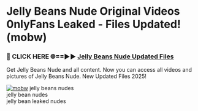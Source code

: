 # Jelly Beans Nude Original Videos 0nlyFans Leaked - Files Updated! (mobw)

<h3>🔴 CLICK HERE 🌐==►► <a href="https://tinyurl.com/5h6xmrr3" rel="nofollow">Jelly Beans Nude Updated Files</a></h3>

Get Jelly Beans Nude and all content. Now you can access all videos and pictures of Jelly Beans Nude. New Updated Files 2025!

[![mobw](https://i.imgur.com/KVD873Z.gif)](https://tinyurl.com/5h6xmrr3)
jelly beans nudes<br>
jelly bean nudes<br>
jelly bean leaked nudes